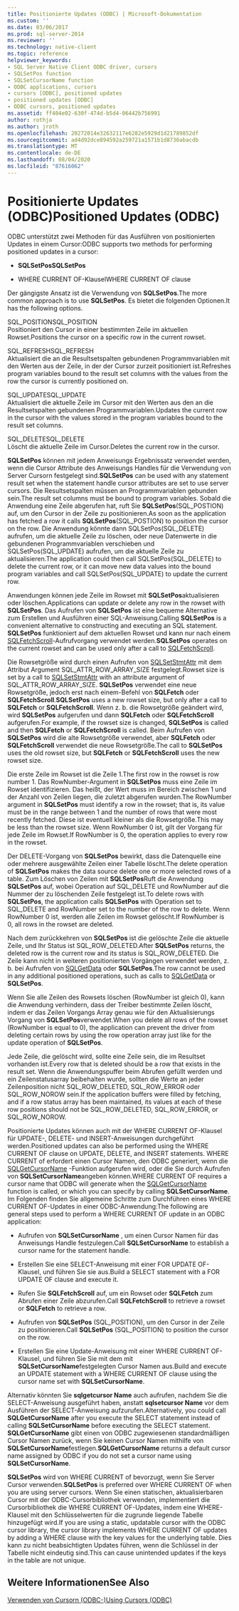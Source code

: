 ```yaml
---
title: Positionierte Updates (ODBC) | Microsoft-Dokumentation
ms.custom: ''
ms.date: 03/06/2017
ms.prod: sql-server-2014
ms.reviewer: ''
ms.technology: native-client
ms.topic: reference
helpviewer_keywords:
- SQL Server Native Client ODBC driver, cursors
- SQLSetPos function
- SQLSetCursorName function
- ODBC applications, cursors
- cursors [ODBC], positioned updates
- positioned updates [ODBC]
- ODBC cursors, positioned updates
ms.assetid: ff404e02-630f-474d-b5d4-06442b756991
author: rothja
ms.author: jroth
ms.openlocfilehash: 20272014e32632117e6282e5929d1d21789852df
ms.sourcegitcommit: ad4d92dce894592a259721a1571b1d8736abacdb
ms.translationtype: MT
ms.contentlocale: de-DE
ms.lasthandoff: 08/04/2020
ms.locfileid: "87616062"
---
```

# <a name="positioned-updates-odbc"></a><span data-ttu-id="a53b3-102">Positionierte Updates (ODBC)</span><span class="sxs-lookup"><span data-stu-id="a53b3-102">Positioned Updates (ODBC)</span></span>
  <span data-ttu-id="a53b3-103">ODBC unterstützt zwei Methoden für das Ausführen von positionierten Updates in einem Cursor:</span><span class="sxs-lookup"><span data-stu-id="a53b3-103">ODBC supports two methods for performing positioned updates in a cursor:</span></span>  
  
-   <span data-ttu-id="a53b3-104">**SQLSetPos**</span><span class="sxs-lookup"><span data-stu-id="a53b3-104">**SQLSetPos**</span></span>  
  
-   <span data-ttu-id="a53b3-105">WHERE CURRENT OF-Klausel</span><span class="sxs-lookup"><span data-stu-id="a53b3-105">WHERE CURRENT OF clause</span></span>  
  
 <span data-ttu-id="a53b3-106">Der gängigste Ansatz ist die Verwendung von **SQLSetPos**.</span><span class="sxs-lookup"><span data-stu-id="a53b3-106">The more common approach is to use **SQLSetPos**.</span></span> <span data-ttu-id="a53b3-107">Es bietet die folgenden Optionen.</span><span class="sxs-lookup"><span data-stu-id="a53b3-107">It has the following options.</span></span>  
  
 <span data-ttu-id="a53b3-108">SQL_POSITION</span><span class="sxs-lookup"><span data-stu-id="a53b3-108">SQL_POSITION</span></span>  
 <span data-ttu-id="a53b3-109">Positioniert den Cursor in einer bestimmten Zeile im aktuellen Rowset.</span><span class="sxs-lookup"><span data-stu-id="a53b3-109">Positions the cursor on a specific row in the current rowset.</span></span>  
  
 <span data-ttu-id="a53b3-110">SQL_REFRESH</span><span class="sxs-lookup"><span data-stu-id="a53b3-110">SQL_REFRESH</span></span>  
 <span data-ttu-id="a53b3-111">Aktualisiert die an die Resultsetspalten gebundenen Programmvariablen mit den Werten aus der Zeile, in der der Cursor zurzeit positioniert ist.</span><span class="sxs-lookup"><span data-stu-id="a53b3-111">Refreshes program variables bound to the result set columns with the values from the row the cursor is currently positioned on.</span></span>  
  
 <span data-ttu-id="a53b3-112">SQL_UPDATE</span><span class="sxs-lookup"><span data-stu-id="a53b3-112">SQL_UPDATE</span></span>  
 <span data-ttu-id="a53b3-113">Aktualisiert die aktuelle Zeile im Cursor mit den Werten aus den an die Resultsetspalten gebundenen Programmvariablen.</span><span class="sxs-lookup"><span data-stu-id="a53b3-113">Updates the current row in the cursor with the values stored in the program variables bound to the result set columns.</span></span>  
  
 <span data-ttu-id="a53b3-114">SQL_DELETE</span><span class="sxs-lookup"><span data-stu-id="a53b3-114">SQL_DELETE</span></span>  
 <span data-ttu-id="a53b3-115">Löscht die aktuelle Zeile im Cursor.</span><span class="sxs-lookup"><span data-stu-id="a53b3-115">Deletes the current row in the cursor.</span></span>  
  
 <span data-ttu-id="a53b3-116">**SQLSetPos** können mit jedem Anweisungs Ergebnissatz verwendet werden, wenn die Cursor Attribute des Anweisungs Handles für die Verwendung von Server Cursorn festgelegt sind.</span><span class="sxs-lookup"><span data-stu-id="a53b3-116">**SQLSetPos** can be used with any statement result set when the statement handle cursor attributes are set to use server cursors.</span></span> <span data-ttu-id="a53b3-117">Die Resultsetspalten müssen an Programmvariablen gebunden sein.</span><span class="sxs-lookup"><span data-stu-id="a53b3-117">The result set columns must be bound to program variables.</span></span> <span data-ttu-id="a53b3-118">Sobald die Anwendung eine Zeile abgerufen hat, ruft Sie **SQLSetPos**(SQL_POSTION) auf, um den Cursor in der Zeile zu positionieren.</span><span class="sxs-lookup"><span data-stu-id="a53b3-118">As soon as the application has fetched a row it calls **SQLSetPos**(SQL_POSTION) to position the cursor on the row.</span></span> <span data-ttu-id="a53b3-119">Die Anwendung könnte dann SQLSetPos(SQL_DELETE) aufrufen, um die aktuelle Zeile zu löschen, oder neue Datenwerte in die gebundenen Programmvariablen verschieben und SQLSetPos(SQL_UPDATE) aufrufen, um die aktuelle Zeile zu aktualisieren.</span><span class="sxs-lookup"><span data-stu-id="a53b3-119">The application could then call SQLSetPos(SQL_DELETE) to delete the current row, or it can move new data values into the bound program variables and call SQLSetPos(SQL_UPDATE) to update the current row.</span></span>  
  
 <span data-ttu-id="a53b3-120">Anwendungen können jede Zeile im Rowset mit **SQLSetPos**aktualisieren oder löschen.</span><span class="sxs-lookup"><span data-stu-id="a53b3-120">Applications can update or delete any row in the rowset with **SQLSetPos**.</span></span> <span data-ttu-id="a53b3-121">Das Aufrufen von **SQLSetPos** ist eine bequeme Alternative zum Erstellen und Ausführen einer SQL-Anweisung.</span><span class="sxs-lookup"><span data-stu-id="a53b3-121">Calling **SQLSetPos** is a convenient alternative to constructing and executing an SQL statement.</span></span> <span data-ttu-id="a53b3-122">**SQLSetPos** funktioniert auf dem aktuellen Rowset und kann nur nach einem [SQLFetchScroll](../native-client-odbc-api/sqlfetchscroll.md)-Aufrufvorgang verwendet werden.</span><span class="sxs-lookup"><span data-stu-id="a53b3-122">**SQLSetPos** operates on the current rowset and can be used only after a call to [SQLFetchScroll](../native-client-odbc-api/sqlfetchscroll.md).</span></span>  
  
 <span data-ttu-id="a53b3-123">Die Rowsetgröße wird durch einen Aufrufen von [SQLSetStmtAttr](../native-client-odbc-api/sqlsetstmtattr.md) mit dem Attribut Argument SQL_ATTR_ROW_ARRAY_SIZE festgelegt.</span><span class="sxs-lookup"><span data-stu-id="a53b3-123">Rowset size is set by a call to [SQLSetStmtAttr](../native-client-odbc-api/sqlsetstmtattr.md) with an attribute argument of SQL_ATTR_ROW_ARRAY_SIZE.</span></span> <span data-ttu-id="a53b3-124">**SQLSetPos** verwendet eine neue Rowsetgröße, jedoch erst nach einem-Befehl von **SQLFetch** oder **SQLFetchScroll**.</span><span class="sxs-lookup"><span data-stu-id="a53b3-124">**SQLSetPos** uses a new rowset size, but only after a call to **SQLFetch** or **SQLFetchScroll**.</span></span> <span data-ttu-id="a53b3-125">Wenn z. b. die Rowsetgröße geändert wird, wird **SQLSetPos** aufgerufen und dann **SQLFetch** oder **SQLFetchScroll** aufgerufen.</span><span class="sxs-lookup"><span data-stu-id="a53b3-125">For example, if the rowset size is changed, **SQLSetPos** is called and then **SQLFetch** or **SQLFetchScroll** is called.</span></span> <span data-ttu-id="a53b3-126">Beim Aufrufen von **SQLSetPos** wird die alte Rowsetgröße verwendet, aber **SQLFetch** oder **SQLFetchScroll** verwendet die neue Rowsetgröße.</span><span class="sxs-lookup"><span data-stu-id="a53b3-126">The call to **SQLSetPos** uses the old rowset size, but **SQLFetch** or **SQLFetchScroll** uses the new rowset size.</span></span>  
  
 <span data-ttu-id="a53b3-127">Die erste Zeile im Rowset ist die Zeile 1.</span><span class="sxs-lookup"><span data-stu-id="a53b3-127">The first row in the rowset is row number 1.</span></span> <span data-ttu-id="a53b3-128">Das RowNumber-Argument in **SQLSetPos** muss eine Zeile im Rowset identifizieren. Das heißt, der Wert muss im Bereich zwischen 1 und der Anzahl von Zeilen liegen, die zuletzt abgerufen wurden.</span><span class="sxs-lookup"><span data-stu-id="a53b3-128">The RowNumber argument in **SQLSetPos** must identify a row in the rowset; that is, its value must be in the range between 1 and the number of rows that were most recently fetched.</span></span> <span data-ttu-id="a53b3-129">Diese ist eventuell kleiner als die Rowsetgröße.</span><span class="sxs-lookup"><span data-stu-id="a53b3-129">This may be less than the rowset size.</span></span> <span data-ttu-id="a53b3-130">Wenn RowNumber 0 ist, gilt der Vorgang für jede Zeile im Rowset.</span><span class="sxs-lookup"><span data-stu-id="a53b3-130">If RowNumber is 0, the operation applies to every row in the rowset.</span></span>  
  
 <span data-ttu-id="a53b3-131">Der DELETE-Vorgang von **SQLSetPos** bewirkt, dass die Datenquelle eine oder mehrere ausgewählte Zeilen einer Tabelle löscht.</span><span class="sxs-lookup"><span data-stu-id="a53b3-131">The delete operation of **SQLSetPos** makes the data source delete one or more selected rows of a table.</span></span> <span data-ttu-id="a53b3-132">Zum Löschen von Zeilen mit **SQLSetPos**Ruft die Anwendung **SQLSetPos** auf, wobei Operation auf SQL_DELETE und RowNumber auf die Nummer der zu löschenden Zeile festgelegt ist.</span><span class="sxs-lookup"><span data-stu-id="a53b3-132">To delete rows with **SQLSetPos**, the application calls **SQLSetPos** with Operation set to SQL_DELETE and RowNumber set to the number of the row to delete.</span></span> <span data-ttu-id="a53b3-133">Wenn RowNumber 0 ist, werden alle Zeilen im Rowset gelöscht.</span><span class="sxs-lookup"><span data-stu-id="a53b3-133">If RowNumber is 0, all rows in the rowset are deleted.</span></span>  
  
 <span data-ttu-id="a53b3-134">Nach dem zurückkehren von **SQLSetPos** ist die gelöschte Zeile die aktuelle Zeile, und Ihr Status ist SQL_ROW_DELETED.</span><span class="sxs-lookup"><span data-stu-id="a53b3-134">After **SQLSetPos** returns, the deleted row is the current row and its status is SQL_ROW_DELETED.</span></span> <span data-ttu-id="a53b3-135">Die Zeile kann nicht in weiteren positionierten Vorgängen verwendet werden, z. b. bei Aufrufen von [SQLGetData](../native-client-odbc-api/sqlgetdata.md) oder **SQLSetPos**.</span><span class="sxs-lookup"><span data-stu-id="a53b3-135">The row cannot be used in any additional positioned operations, such as calls to [SQLGetData](../native-client-odbc-api/sqlgetdata.md) or **SQLSetPos**.</span></span>  
  
 <span data-ttu-id="a53b3-136">Wenn Sie alle Zeilen des Rowsets löschen (RowNumber ist gleich 0), kann die Anwendung verhindern, dass der Treiber bestimmte Zeilen löscht, indem er das Zeilen Vorgangs Array genau wie für den Aktualisierungs Vorgang von **SQLSetPos**verwendet.</span><span class="sxs-lookup"><span data-stu-id="a53b3-136">When you delete all rows of the rowset (RowNumber is equal to 0), the application can prevent the driver from deleting certain rows by using the row operation array just like for the update operation of **SQLSetPos**.</span></span>  
  
 <span data-ttu-id="a53b3-137">Jede Zeile, die gelöscht wird, sollte eine Zeile sein, die im Resultset vorhanden ist.</span><span class="sxs-lookup"><span data-stu-id="a53b3-137">Every row that is deleted should be a row that exists in the result set.</span></span> <span data-ttu-id="a53b3-138">Wenn die Anwendungspuffer beim Abrufen gefüllt werden und ein Zeilenstatusarray beibehalten wurde, sollten die Werte an jeder Zeilenposition nicht SQL_ROW_DELETED, SQL_ROW_ERROR oder SQL_ROW_NOROW sein.</span><span class="sxs-lookup"><span data-stu-id="a53b3-138">If the application buffers were filled by fetching, and if a row status array has been maintained, its values at each of these row positions should not be SQL_ROW_DELETED, SQL_ROW_ERROR, or SQL_ROW_NOROW.</span></span>  
  
 <span data-ttu-id="a53b3-139">Positionierte Updates können auch mit der WHERE CURRENT OF-Klausel für UPDATE-, DELETE- und INSERT-Anweisungen durchgeführt werden.</span><span class="sxs-lookup"><span data-stu-id="a53b3-139">Positioned updates can also be performed using the WHERE CURRENT OF clause on UPDATE, DELETE, and INSERT statements.</span></span> <span data-ttu-id="a53b3-140">WHERE CURRENT of erfordert einen Cursor Namen, den ODBC generiert, wenn die [SQLGetCursorName](../native-client-odbc-api/sqlgetcursorname.md) -Funktion aufgerufen wird, oder die Sie durch Aufrufen von **SQLSetCursorName**angeben können.</span><span class="sxs-lookup"><span data-stu-id="a53b3-140">WHERE CURRENT OF requires a cursor name that ODBC will generate when the [SQLGetCursorName](../native-client-odbc-api/sqlgetcursorname.md) function is called, or which you can specify by calling **SQLSetCursorName**.</span></span> <span data-ttu-id="a53b3-141">Im Folgenden finden Sie allgemeine Schritte zum Durchführen eines WHERE CURRENT OF-Updates in einer ODBC-Anwendung:</span><span class="sxs-lookup"><span data-stu-id="a53b3-141">The following are general steps used to perform a WHERE CURRENT OF update in an ODBC application:</span></span>  
  
-   <span data-ttu-id="a53b3-142">Aufrufen von **SQLSetCursorName** , um einen Cursor Namen für das Anweisungs Handle festzulegen.</span><span class="sxs-lookup"><span data-stu-id="a53b3-142">Call **SQLSetCursorName** to establish a cursor name for the statement handle.</span></span>  
  
-   <span data-ttu-id="a53b3-143">Erstellen Sie eine SELECT-Anweisung mit einer FOR UPDATE OF-Klausel, und führen Sie sie aus.</span><span class="sxs-lookup"><span data-stu-id="a53b3-143">Build a SELECT statement with a FOR UPDATE OF clause and execute it.</span></span>  
  
-   <span data-ttu-id="a53b3-144">Rufen Sie **SQLFetchScroll** auf, um ein Rowset oder **SQLFetch** zum Abrufen einer Zeile abzurufen.</span><span class="sxs-lookup"><span data-stu-id="a53b3-144">Call **SQLFetchScroll** to retrieve a rowset or **SQLFetch** to retrieve a row.</span></span>  
  
-   <span data-ttu-id="a53b3-145">Aufrufen von **SQLSetPos** (SQL_POSITION), um den Cursor in der Zeile zu positionieren.</span><span class="sxs-lookup"><span data-stu-id="a53b3-145">Call **SQLSetPos** (SQL_POSITION) to position the cursor on the row.</span></span>  
  
-   <span data-ttu-id="a53b3-146">Erstellen Sie eine Update-Anweisung mit einer WHERE CURRENT OF-Klausel, und führen Sie Sie mit dem mit **SQLSetCursorName**festgelegten Cursor Namen aus.</span><span class="sxs-lookup"><span data-stu-id="a53b3-146">Build and execute an UPDATE statement with a WHERE CURRENT OF clause using the cursor name set with **SQLSetCursorName**.</span></span>  
  
 <span data-ttu-id="a53b3-147">Alternativ könnten Sie **sqlgetcursor Name** auch aufrufen, nachdem Sie die SELECT-Anweisung ausgeführt haben, anstatt **sqlsetcursor Name** vor dem Ausführen der SELECT-Anweisung aufzurufen.</span><span class="sxs-lookup"><span data-stu-id="a53b3-147">Alternatively, you could call **SQLGetCursorName** after you execute the SELECT statement instead of calling **SQLSetCursorName** before executing the SELECT statement.</span></span> <span data-ttu-id="a53b3-148">**SQLGetCursorName** gibt einen von ODBC zugewiesenen standardmäßigen Cursor Namen zurück, wenn Sie keinen Cursor Namen mithilfe von **SQLSetCursorName**festlegen.</span><span class="sxs-lookup"><span data-stu-id="a53b3-148">**SQLGetCursorName** returns a default cursor name assigned by ODBC if you do not set a cursor name using **SQLSetCursorName**.</span></span>  
  
 <span data-ttu-id="a53b3-149">**SQLSetPos** wird von WHERE CURRENT of bevorzugt, wenn Sie Server Cursor verwenden.</span><span class="sxs-lookup"><span data-stu-id="a53b3-149">**SQLSetPos** is preferred over WHERE CURRENT OF when you are using server cursors.</span></span> <span data-ttu-id="a53b3-150">Wenn Sie einen statischen, aktualisierbaren Cursor mit der ODBC-Cursorbibliothek verwenden, implementiert die Cursorbibliothek die WHERE CURRENT OF-Updates, indem eine WHERE-Klausel mit den Schlüsselwerten für die zugrunde liegende Tabelle hinzugefügt wird.</span><span class="sxs-lookup"><span data-stu-id="a53b3-150">If you are using a static, updatable cursor with the ODBC cursor library, the cursor library implements WHERE CURRENT OF updates by adding a WHERE clause with the key values for the underlying table.</span></span> <span data-ttu-id="a53b3-151">Dies kann zu nicht beabsichtigten Updates führen, wenn die Schlüssel in der Tabelle nicht eindeutig sind.</span><span class="sxs-lookup"><span data-stu-id="a53b3-151">This can cause unintended updates if the keys in the table are not unique.</span></span>  
  
## <a name="see-also"></a><span data-ttu-id="a53b3-152">Weitere Informationen</span><span class="sxs-lookup"><span data-stu-id="a53b3-152">See Also</span></span>  
 [<span data-ttu-id="a53b3-153">Verwenden von Cursorn &#40;ODBC-&#41;</span><span class="sxs-lookup"><span data-stu-id="a53b3-153">Using Cursors &#40;ODBC&#41;</span></span>](using-cursors-odbc.md)  
  
  
